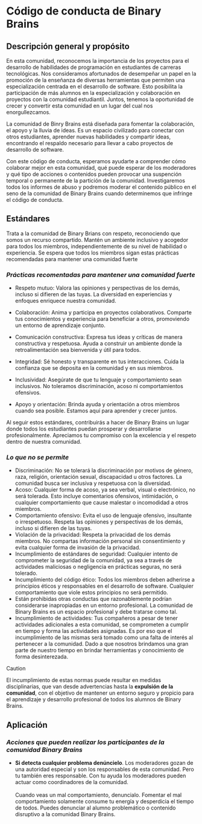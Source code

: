 # Código de conducta de Binary Brains
## Descripción general y propósito
En esta comunidad, reconocemos la importancia de los proyectos para el desarrollo de habilidades de programación en estudiantes de carreras tecnológicas. 
Nos consideramos afortunados de desempeñar un papel en la promoción de la enseñanza de diversas herramientas que permiten una especialización centrada en el desarrollo de software. 
Esto posibilita la participación de más alumnos en la especialización y colaboración en proyectos con la comunidad estudiantil. Juntos, tenemos la oportunidad de crecer y convertir esta comunidad en un lugar del cual nos enorgullezcamos.

La comunidad de Binry Brains está diseñada para fomentar la colaboración, el apoyo y la lluvia de ideas. Es un espacio civilizado para conectar con otros estudiantes, 
aprender nuevas habilidades y compartir ideas, encontrando el respaldo necesario para llevar a cabo proyectos de desarrollo de software.

Con este código de conducta, esperamos ayudarte a comprender cómo colaborar mejor en esta comunidad, qué puede esperar de los moderadores y qué tipo de acciones o contenidos pueden provocar una suspención temporal o permanente de la partición de la comunidad. Investigaremos todos los informes de abuso y podremos moderar el contenido público en el seno de la comunidad de Binary Brains cuando determinemos que infringe el código de conducta. 

## Estándares
Trata a la comunidad de Binary Brians con respeto, reconociendo que somos un recurso compartido. Mantén un ambiente inclusivo y acogedor para todos los miembros,
independientemente de su nivel de habilidad o experiencia. Se espera que todos los miembros sigan estas prácticas recomendadas para mantener una comunidad fuerte

###  *Prácticas recomentadas para mantener una comunidad fuerte*
- Respeto mutuo: Valora las opiniones y perspectivas de los demás, incluso si difieren de las tuyas. La diversidad en experiencias y enfoques enriquece nuestra comunidad.

- Colaboración: Anima y participa en proyectos colaborativos. Comparte tus conocimientos y experiencia para beneficiar a otros, promoviendo un entorno de aprendizaje conjunto.

- Comunicación constructiva: Expresa tus ideas y críticas de manera constructiva y respetuosa. Ayuda a construir un ambiente donde la retroalimentación sea bienvenida y útil para todos.

- Integridad: Sé honesto y transparente en tus interacciones. Cuida la confianza que se deposita en la comunidad y en sus miembros.

- Inclusividad: Asegúrate de que tu lenguaje y comportamiento sean inclusivos. No toleramos discriminación, acoso ni comportamientos ofensivos.

- Apoyo y orientación: Brinda ayuda y orientación a otros miembros cuando sea posible. Estamos aquí para aprender y crecer juntos.

Al seguir estos estándares, contribuirás a hacer de Binary Brains un lugar donde todos los estudiantes puedan prosperar y desarrollarse profesionalmente. Apreciamos tu compromiso con la excelencia y el respeto dentro de nuestra comunidad.
###  *Lo que no se permite*
- Discriminación: No se tolerará la discriminación por motivos de género, raza, religión, orientación sexual, discapacidad u otros factores. La comunidad busca ser inclusiva y respetuosa con la diversidad.
- Acoso: Cualquier forma de acoso, ya sea verbal, visual o electrónico, no será tolerada. Esto incluye comentarios ofensivos, intimidación, o cualquier comportamiento que cause malestar o incomodidad a otros miembros.
- Comportamiento ofensivo: Evita el uso de lenguaje ofensivo, insultante o irrespetuoso. Respeta las opiniones y perspectivas de los demás, incluso si difieren de las tuyas.
- Violación de la privacidad: Respeta la privacidad de los demás miembros. No compartas información personal sin consentimiento y evita cualquier forma de invasión de la privacidad.
- Incumplimiento de estándares de seguridad: Cualquier intento de comprometer la seguridad de la comunidad, ya sea a través de actividades maliciosas o negligencia en prácticas seguras, no será tolerado.
- Incumplimiento del código ético: Todos los miembros deben adherirse a principios éticos y responsables en el desarrollo de software. Cualquier comportamiento que viole estos principios no será permitido.
- Están prohibidas otras conductas que razonablemente podrían considerarse inapropiadas en un entorno profesional. La comunidad de Binary Brains es un espacio profesional y debe tratarse como tal.
- Incumplimiento de actividades: Tus compañeros a pesar de tener actividades adicionales a esta comunidad, se comprometen a cumplir en tiempo y forma las actividades asignadas. Es por eso que el incumplimiento de las mismas será tomado como una falta de interés al pertenecer a la comunidad. Dado a que nosotros brindamos una gran parte de nuestro tiempo en brindar herramientas y conocimiento de forma desinterezada. 

> [!CAUTION]
>El incumplimiento de estas normas puede resultar en medidas disciplinarias, que van desde advertencias hasta la <strong>expulsión de la comunidad</strong>, con el objetivo de mantener un entorno seguro y propicio para el aprendizaje y desarrollo profesional de todos los alumnos de Binary Brains.

## Aplicación 
###  *Acciones que pueden realizar los participantes de la comunidad Binary Brains*
- <strong>Si detecta cualquier problema denúncielo</strong>. Los moderadores gozan de una autoridad especial y son los responsables de esta comunidad.
Pero tu también eres responsable. Con tu ayuda los moderadores pueden actuar como coordinadores de la comunidad.  <br> <br> Cuando veas un mal comportamiento, denuncialo. Fomentar el mal comportamiento solamente consume tu energía y desperdicia el tiempo de todos. Puedes
denunciar al alumno problemático o contenido disruptivo a la comunidad Binary Brains.
